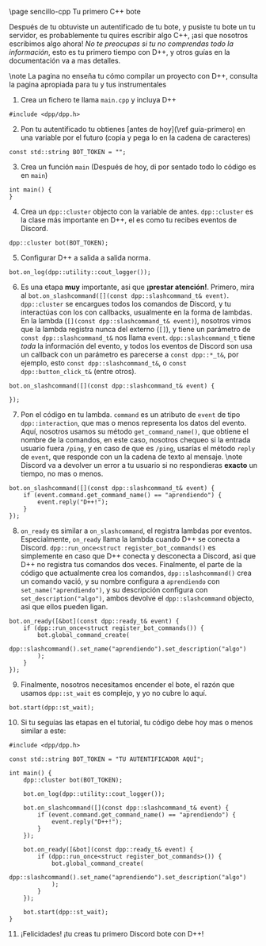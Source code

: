 \page sencillo-cpp Tu primero C++ bote

Después de tu obtuviste un autentificado de tu bote, y pusiste tu bote un tu servidor, es probablemente tu quires escribir algo C++, ¡asi que nosotros escribimos algo ahora! *No te preocupas si tu no comprendas todo la información*, esto es tu primero tiempo con D++, y otros guías en la documentación va a mas detalles.

\note La pagina no enseña tu cómo compilar un proyecto con D++, consulta la pagina apropiada para tu y tus instrumentales

1. Crea un fichero te llama `main.cpp` y incluya D++
~~~{.cpp}
#include <dpp/dpp.h>
~~~
2. Pon tu autentificado tu obtienes [antes de hoy](\ref guía-primero) en una variable por el futuro (copia y pega lo en la cadena de caracteres)
~~~{.cpp}
const std::string BOT_TOKEN = "";
~~~
3. Crea un función `main` (Después de hoy, di por sentado todo lo código es en `main`)
~~~{.cpp}
int main() {
}
~~~
4. Crea un `dpp::cluster` objecto con la variable de antes. `dpp::cluster` es la clase más importante en D++, el es como tu recibes eventos de Discord.
~~~{.cpp}
dpp::cluster bot(BOT_TOKEN);
~~~
5. Configurar D++ a salida a salida norma.
~~~{.cpp}
bot.on_log(dpp::utility::cout_logger());
~~~
6. Es una etapa **muy** importante, asi que **¡prestar atención!**. Primero, mira al `bot.on_slashcommand([](const dpp::slashcommand_t& event)`. `dpp::cluster` se encargues todos los comandos de Discord, y tu interactúas con los con callbacks, usualmente en la forma de lambdas. En la lambda (`[](const dpp::slashcommand_t& event)`), nosotros vimos que la lambda registra nunca del externo (`[]`), y tiene un parámetro de `const dpp::slashcommand_t&` nos llama `event`. `dpp::slashcommand_t` tiene *toda* la información del evento, y todos los eventos de Discord son usa un callback con un parámetro es parecerse a `const dpp::*_t&`, por ejemplo, esto `const dpp::slashcommand_t&`, o `const dpp::button_click_t&` (entre otros).
~~~{.cpp}
bot.on_slashcommand([](const dpp::slashcommand_t& event) {

});
~~~
7. Pon el código en tu lambda. `command` es un atributo de `event` de tipo `dpp::interaction`, que mas o menos representa los datos del evento. Aquí, nosotros usamos su método `get_command_name()`, que obtiene el nombre de la comandos, en este caso, nosotros chequeo si la entrada usuario fuera `/ping`, y en caso de que es `/ping`, usarías el método `reply` de `event`, que responde con un la cadena de texto al mensaje.
\note Discord va a devolver un error a tu usuario si no respondieras **exacto** un tiempo, no mas o menos. 

~~~{.cpp}
bot.on_slashcommand([](const dpp::slashcommand_t& event) {
    if (event.command.get_command_name() == "aprendiendo") {
        event.reply("D++!");
    }
});
~~~
8. `on_ready` es similar a `on_slashcommand`, el registra lambdas por eventos. Especialmente, `on_ready` llama la lambda cuando D++ se conecta a Discord. `dpp::run_once<struct register_bot_commands()` es simplemente en caso que D++ conecta y desconecta a Discord, asi que D++ no registra tus comandos dos veces. Finalmente, el parte de la código que actualmente crea los comandos, `dpp::slashcommand()` crea un comando vació, y su nombre configura a `aprendiendo` con `set_name("aprendiendo")`, y su descripción configura con `set_description("algo")`, ambos devolve el `dpp::slashcommand` objecto, asi que ellos pueden ligan.
~~~{.cpp}
bot.on_ready([&bot](const dpp::ready_t& event) {
    if (dpp::run_once<struct register_bot_commands()) {
        bot.global_command_create(
            dpp::slashcommand().set_name("aprendiendo").set_description("algo")
        );
    }
});
~~~
9. Finalmente, nosotros necesitamos encender el bote, el razón que usamos `dpp::st_wait` es complejo, y yo no cubre lo aquí.
~~~{.cpp}
bot.start(dpp::st_wait);
~~~
10. Si tu seguías las etapas en el tutorial, tu código debe hoy mas o menos similar a este:
~~~{.cpp}
#include <dpp/dpp.h>
 
const std::string BOT_TOKEN = "TU AUTENTIFICADOR AQUÍ";
 
int main() {
    dpp::cluster bot(BOT_TOKEN);
 
    bot.on_log(dpp::utility::cout_logger());
 
    bot.on_slashcommand([](const dpp::slashcommand_t& event) {
        if (event.command.get_command_name() == "aprendiendo") {
            event.reply("D++!");
        }
    });
 
    bot.on_ready([&bot](const dpp::ready_t& event) {
        if (dpp::run_once<struct register_bot_commands>()) {
            bot.global_command_create(
                dpp::slashcommand().set_name("aprendiendo").set_description("algo")
            );
        }
    });

    bot.start(dpp::st_wait);
}
~~~
11. ¡Felicidades! ¡tu creas tu primero Discord bote con D++!
